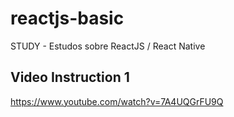 # reactjs-basic
STUDY - Estudos sobre ReactJS / React Native


## Video Instruction 1
https://www.youtube.com/watch?v=7A4UQGrFU9Q
